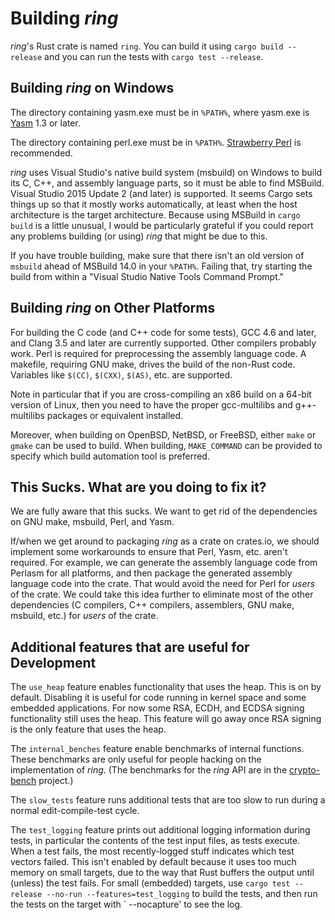 Building *ring*
===============

*ring*'s Rust crate is named ```ring```. You can build it
using ```cargo build --release``` and you can run the tests
with ```cargo test --release```.



Building *ring* on Windows
--------------------------

The directory containing yasm.exe must be in `%PATH%`, where yasm.exe is
[Yasm](http://yasm.tortall.net/Download.html) 1.3 or later. 

The directory containing perl.exe must be in `%PATH%`.
[Strawberry Perl](http://strawberryperl.com) is recommended. 

*ring* uses Visual Studio's native build system (msbuild) on Windows to build
its C, C++, and assembly language parts, so it must be able to find MSBuild.
Visual Studio 2015 Update 2 (and later) is supported. It seems Cargo sets
things up so that it mostly works automatically, at least when the host
architecture is the target architecture. Because using MSBuild in
`cargo build` is a little unusual, I would be particularly grateful if you
could report any problems building (or using) *ring* that might be due to this.

If you have trouble building, make sure that there isn't an old version of
`msbuild` ahead of MSBuild 14.0 in your `%PATH%`. Failing that, try starting
the build from within a "Visual Studio Native Tools Command Prompt."



Building *ring* on Other Platforms
----------------------------------

For building the C code (and C++ code for some tests), GCC 4.6 and later, and
Clang 3.5 and later are currently supported. Other compilers probably work.
Perl is required for preprocessing the assembly language code. A makefile,
requiring GNU make, drives the build of the non-Rust code. Variables like
`$(CC)`, `$(CXX)`, `$(AS)`, etc. are supported.

Note in particular that if you are cross-compiling an x86 build on a 64-bit
version of Linux, then you need to have the proper gcc-multilibs and
g++-multilibs packages or equivalent installed.

Moreover, when building on OpenBSD, NetBSD, or FreeBSD, either `make` or `gmake`
can be used to build. When building, `MAKE_COMMAND` can be provided to specify
which build automation tool is preferred.


This Sucks. What are you doing to fix it?
----------------------------------------

We are fully aware that this sucks. We want to get rid of the dependencies on
GNU make, msbuild, Perl, and Yasm.

If/when we get around to packaging *ring* as a crate on crates.io, we should
implement some workarounds to ensure that Perl, Yasm, etc. aren't required.
For example, we can generate the assembly language code from Perlasm for all
platforms, and then package the generated assembly language code into the
crate. That would avoid the need for Perl for *users* of the crate. We could
take this idea further to eliminate most of the other dependencies (C compilers,
C++ compilers, assemblers, GNU make, msbuild, etc.) for *users* of the crate.



Additional features that are useful for Development
---------------------------------------------------

The `use_heap` feature enables functionality that uses the heap. This is on by
default. Disabling it is useful for code running in kernel space and some
embedded applications. For now some RSA, ECDH, and ECDSA signing functionality
still uses the heap. This feature will go away once RSA signing is the only
feature that uses the heap.

The `internal_benches` feature enable benchmarks of internal functions. These
benchmarks are only useful for people hacking on the implementation of *ring*.
(The benchmarks for the *ring* API are in the
[crypto-bench](https://github.com/briansmith/crypto-bench) project.)

The `slow_tests` feature runs additional tests that are too slow to run during
a normal edit-compile-test cycle.

The `test_logging` feature prints out additional logging information during
tests, in particular the contents of the test input files, as tests execute.
When a test fails, the most recently-logged stuff indicates which test vectors
failed. This isn't enabled by default because it uses too much memory on small
targets, due to the way that Rust buffers the output until (unless) the test
fails. For small (embedded) targets, use
`cargo test --release --no-run --features=test_logging` to build the tests, and
then run the tests on the target with `<executable-name> --nocapture' to see
the log.
